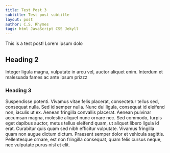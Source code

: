 ```yaml
---
title: Test Post 3
subtitle: Test post subtitle
layout: post
author: C.S. Rhymes
tags: html JavaScript CSS Jekyll
---
```


This is a test post! Lorem ipsum dolo

## Heading 2

Integer ligula magna, vulputate in arcu vel, auctor aliquet enim. Interdum et malesuada fames ac ante ipsum prizzz

### Heading 3

Suspendisse potenti. Vivamus vitae felis placerat, consectetur tellus sed, consequat nulla. Sed id semper nulla. Nunc dui ligula, consequat id eleifend non, iaculis ut ex. Aenean fringilla convallis placerat. Aenean pulvinar accumsan magna, molestie aliquet nunc ornare nec. Sed commodo, turpis eget dapibus auctor, metus tellus eleifend quam, ut aliquet libero ligula id erat. Curabitur quis quam sed nibh efficitur vulputate. Vivamus fringilla quam non augue dictum dictum. Praesent semper dolor et vehicula sagittis. Pellentesque ornare, est non fringilla consequat, quam felis cursus neque, nec vulputate purus nisl et elit.